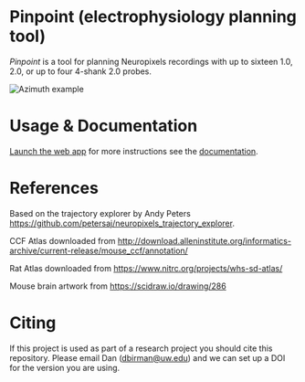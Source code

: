 # Pinpoint (electrophysiology planning tool)

*Pinpoint* is a tool for planning Neuropixels recordings with up to sixteen 1.0, 2.0, or up to four 4-shank 2.0 probes.

![Azimuth example](https://github.com/dbirman/NPTrajectoryPlanner/raw/main/Images/2022_06_30.png)

# Usage & Documentation

[Launch the web app](http://data.virtualbrainlab.org/NPTrajectoryPlanner/) for more instructions see the [documentation](https://virtualbrainlab.org/build/html/02_traj_planner/01_tp_intro.html).

# References

Based on the trajectory explorer by Andy Peters https://github.com/petersaj/neuropixels_trajectory_explorer. 

CCF Atlas downloaded from http://download.alleninstitute.org/informatics-archive/current-release/mouse_ccf/annotation/ 

Rat Atlas downloaded from https://www.nitrc.org/projects/whs-sd-atlas/

Mouse brain artwork from https://scidraw.io/drawing/286

# Citing

If this project is used as part of a research project you should cite this repository. Please email Dan (dbirman@uw.edu) and we can set up a DOI for the version you are using.
